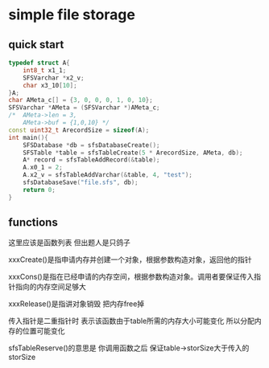 # simple file storage

## quick start

```C++
typedef struct A{
    int8_t x1_1;
    SFSVarchar *x2_v;
    char x3_10[10];
}A;
char AMeta_c[] = {3, 0, 0, 0, 1, 0, 10};
SFSVarchar *AMeta = (SFSVarchar *)AMeta_c;
/*  AMeta->len = 3,
    AMeta->buf = {1,0,10} */
const uint32_t ArecordSize = sizeof(A);
int main(){
	SFSDatabase *db = sfsDatabaseCreate();
	SFSTable *table = sfsTableCreate(5 * ArecordSize, AMeta, db);
    A* record = sfsTableAddRecord(&table);
    A.x0_1 = 2;
    A.x2_v = sfsTableAddVarchar(&table, 4, "test");
    sfsDatabaseSave("file.sfs", db);
    return 0;
}

```

## functions

这里应该是函数列表 但出题人是只鸽子

xxxCreate()是指申请内存并创建一个对象，根据参数构造对象，返回他的指针

xxxCons()是指在已经申请的内存空间，根据参数构造对象。调用者要保证传入指针指向的内存空间足够大

xxxRelease()是指讲对象销毁 把内存free掉

传入指针是二重指针时 表示该函数由于table所需的内存大小可能变化 所以分配内存的位置可能变化 

sfsTableReserve()的意思是 你调用函数之后 保证table->storSize大于传入的storSize

